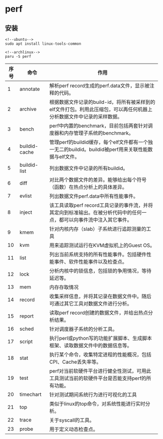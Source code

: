 # perf

## 安装
```shell
<!--ubuntu-->
sudo apt install linux-tools-common

<!--archlinux-->
paru -S perf
```

|序号|命令|作用|
|---|---|---|
|1|annotate|解析perf record生成的perf.data文件，显示被注释的代码。|
|2|archive|根据数据文件记录的build-id，将所有被采样到的elf文件打包。利用此压缩包，可以再任何机器上分析数据文件中记录的采样数据。|
|3|bench|perf中内置的benchmark，目前包括两套针对调度器和内存管理子系统的benchmark。|
|4|buildid-cache|管理perf的buildid缓存，每个elf文件都有一个独一无二的buildid。buildid被perf用来关联性能数据与elf文件。|
|5|buildid-list|列出数据文件中记录的所有buildid。|
|6|diff|对比两个数据文件的差异。能够给出每个符号（函数）在热点分析上的具体差异。|
|7|evlist|列出数据文件perf.data中所有性能事件。|
|8|inject|该工具读取perf record工具记录的事件流，并将其定向到标准输出。在被分析代码中的任何一点，都可以向事件流中注入其它事件。|
|9|kmem|针对内核内存（slab）子系统进行追踪测量的工具|
|10|kvm|用来追踪测试运行在KVM虚拟机上的Guest OS。|
|11|list|列出当前系统支持的所有性能事件。包括硬件性能事件、软件性能事件以及检查点。|
|12|lock|分析内核中的锁信息，包括锁的争用情况，等待延迟等。|
|13|mem|内存存取情况|
|14|record|收集采样信息，并将其记录在数据文件中。随后可通过其它工具对数据文件进行分析。|
|15|report|读取perf record创建的数据文件，并给出热点分析结果。|
|16|sched|针对调度器子系统的分析工具。|
|17|script|执行perl或python写的功能扩展脚本、生成脚本框架、读取数据文件中的数据信息等。|
|18|stat|执行某个命令，收集特定进程的性能概况，包括CPI、Cache丢失率等。|
|19|test|perf对当前软硬件平台进行健全性测试，可用此工具测试当前的软硬件平台是否能支持perf的所有功能。|
|20|timechart|针对测试期间系统行为进行可视化的工具|
|21|top|类似于linux的top命令，对系统性能进行实时分析。|
|22|trace|关于syscall的工具。|
|23|probe|用于定义动态检查点。|
